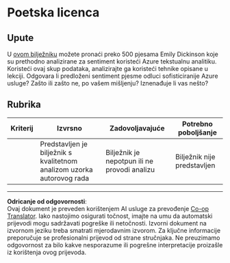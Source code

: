 <!--
CO_OP_TRANSLATOR_METADATA:
{
  "original_hash": "9d2a734deb904caff310d1a999c6bd7a",
  "translation_date": "2025-09-05T14:17:33+00:00",
  "source_file": "6-NLP/3-Translation-Sentiment/assignment.md",
  "language_code": "hr"
}
-->
# Poetska licenca

## Upute

U [ovom bilježniku](https://www.kaggle.com/jenlooper/emily-dickinson-word-frequency) možete pronaći preko 500 pjesama Emily Dickinson koje su prethodno analizirane za sentiment koristeći Azure tekstualnu analitiku. Koristeći ovaj skup podataka, analizirajte ga koristeći tehnike opisane u lekciji. Odgovara li predloženi sentiment pjesme odluci sofisticiranije Azure usluge? Zašto ili zašto ne, po vašem mišljenju? Iznenađuje li vas nešto?

## Rubrika

| Kriterij | Izvrsno                                                                  | Zadovoljavajuće                                         | Potrebno poboljšanje     |
| -------- | ------------------------------------------------------------------------ | ------------------------------------------------------- | ------------------------ |
|          | Predstavljen je bilježnik s kvalitetnom analizom uzorka autorovog rada   | Bilježnik je nepotpun ili ne provodi analizu            | Bilježnik nije predstavljen |

---

**Odricanje od odgovornosti**:  
Ovaj dokument je preveden korištenjem AI usluge za prevođenje [Co-op Translator](https://github.com/Azure/co-op-translator). Iako nastojimo osigurati točnost, imajte na umu da automatski prijevodi mogu sadržavati pogreške ili netočnosti. Izvorni dokument na izvornom jeziku treba smatrati mjerodavnim izvorom. Za ključne informacije preporučuje se profesionalni prijevod od strane stručnjaka. Ne preuzimamo odgovornost za bilo kakve nesporazume ili pogrešne interpretacije proizašle iz korištenja ovog prijevoda.